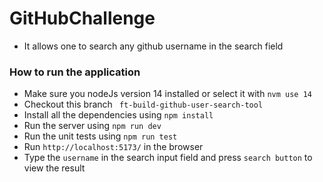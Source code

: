 # GitHubChallenge
* It allows one to search any github username in the search field
### How to run the application
* Make sure you nodeJs version 14 installed or select it with `nvm use 14  `
* Checkout this branch ` ft-build-github-user-search-tool`
* Install all the dependencies using `npm install`
* Run the server using `npm run dev`
* Run the unit tests using `npm run test`
* Run `http://localhost:5173/` in the browser
* Type the `username` in the search input field and press `search button` to view the result
